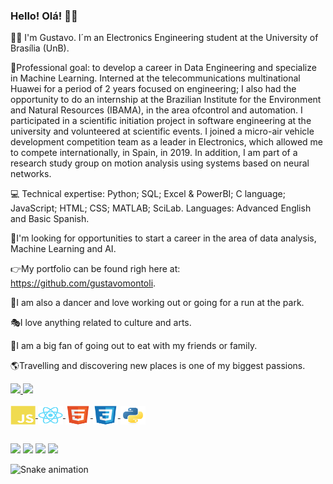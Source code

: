 ### Hello! Olá! 👋😀

👨‍🎓 I'm Gustavo. I´m an Electronics Engineering student at the University of Brasília (UnB).

👔Professional goal: to develop a career in Data Engineering and specialize in Machine Learning. Interned at the telecommunications multinational Huawei for a period of 2 years focused on engineering; I also had the opportunity to do an internship at the Brazilian Institute for the Environment and Natural Resources (IBAMA), in the area of ​​control and automation. I participated in a scientific initiation project in software engineering at the university and volunteered at scientific events. I joined a micro-air vehicle development competition team as a leader in Electronics, which allowed me to compete internationally, in Spain, in 2019. In addition, I am part of a research study group on motion analysis using systems based on neural networks.

💻 Technical expertise: Python; SQL; Excel & PowerBI; C language; JavaScript; HTML; CSS; MATLAB; SciLab. Languages: Advanced English and Basic Spanish.

🏁I'm looking for opportunities to start a career in the area of ​​data analysis, Machine Learning and AI.

👉My portfolio can be found righ here at: https://github.com/gustavomontoli.

🕺I am also a dancer and love working out or going for a run at the park.

🎭I love anything related to culture and arts.

🍟I am a big fan of going out to eat with my friends or family.

🌎Travelling and discovering new places is one of my biggest passions.

<div>
  <a href="https://github.com/gustavomontoli">
  <img height="180em" src="https://github-readme-stats.vercel.app/api?username=gustavomontoli&show_icons=true&theme=panda&include_all_commits=true&count_private=true"/>
  <img height="180em" src="https://github-readme-stats.vercel.app/api/top-langs/?username=gustavomontoli&layout=compact&langs_count=16&theme=bear"/>
</div>
  
<div style="display: inline_block"><br>
  <img align="center" alt="Gustavo-Js" height="30" width="40" src="https://raw.githubusercontent.com/devicons/devicon/master/icons/javascript/javascript-plain.svg">
  <img align="center" alt="Gustavo-React" height="30" width="40" src="https://raw.githubusercontent.com/devicons/devicon/master/icons/react/react-original.svg">
  <img align="center" alt="Gustavo-HTML" height="30" width="40" src="https://raw.githubusercontent.com/devicons/devicon/master/icons/html5/html5-original.svg">
  <img align="center" alt="Gustavo-CSS" height="30" width="40" src="https://raw.githubusercontent.com/devicons/devicon/master/icons/css3/css3-original.svg">
  <img align="center" alt="Gustavo-Python" height="30" width="40" src="https://raw.githubusercontent.com/devicons/devicon/master/icons/python/python-original.svg">
</div>
  
##
  
<div>
  <a href="https://instagram.com/gustavomontoli" target="_blank"><img src="https://img.shields.io/badge/-Instagram-%23E4405F?style=for-the-badge&logo=instagram&logoColor=white" target="_blank"></a>
  <a href = "mailto:gustavomont97@gmail.com"><img src="https://img.shields.io/badge/Gmail-D14836?style=for-the-badge&logo=gmail&logoColor=white" target="_blank"></a>
  <a href="https://www.linkedin.com/in/gustavomontoli/" target="_blank"><img src="https://img.shields.io/badge/-LinkedIn-%230077B5?style=for-the-badge&logo=linkedin&logoColor=white" target="_blank"></a>
  <a href="http://api.whatsapp.com/send?1=pt_BR&phone=5561982925500" target="_blank"><img src="https://img.shields.io/badge/WhatsApp-25D366?style=for-the-badge&logo=whatsapp&logoColor=white" target="_blank"></a>
</div>

![Snake animation](https://github.com/gustavomontoli/gustavomontoli/blob/output/github-contribution-grid-snake.svg)
  
<!--
**gustavomontoli/gustavomontoli** is a ✨ _special_ ✨ repository because its `README.md` (this file) appears on your GitHub profile.

Here are some ideas to get you started:

- 🔭 I’m currently working on ...
- 🌱 I’m currently learning ...
- 👯 I’m looking to collaborate on ...
- 🤔 I’m looking for help with ...
- 💬 Ask me about ...
- 📫 How to reach me: ...
- 😄 Pronouns: ...
- ⚡ Fun fact: ...
-->
